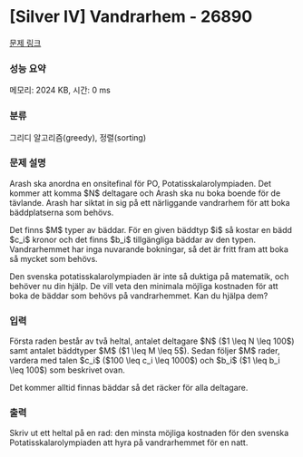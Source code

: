 # [Silver IV] Vandrarhem - 26890 

[문제 링크](https://www.acmicpc.net/problem/26890) 

### 성능 요약

메모리: 2024 KB, 시간: 0 ms

### 분류

그리디 알고리즘(greedy), 정렬(sorting)

### 문제 설명

<p>Arash ska anordna en onsitefinal för PO, Potatisskalarolympiaden. Det kommer att komma $N$ deltagare och Arash ska nu boka boende för de tävlande. Arash har siktat in sig på ett närliggande vandrarhem för att boka bäddplatserna som behövs.</p>

<p>Det finns $M$ typer av bäddar. För en given bäddtyp $i$ så kostar en bädd $c_i$ kronor och det finns $b_i$ tillgängliga bäddar av den typen. Vandrarhemmet har inga nuvarande bokningar, så det är fritt fram att boka så mycket som behövs.</p>

<p>Den svenska potatisskalarolympiaden är inte så duktiga på matematik, och behöver nu din hjälp. De vill veta den minimala möjliga kostnaden för att boka de bäddar som behövs på vandrarhemmet. Kan du hjälpa dem?</p>

### 입력 

 <p>Första raden består av två heltal, antalet deltagare $N$ ($1 \leq N \leq 100$) samt antalet bäddtyper $M$ ($1 \leq M \leq 5$). Sedan följer $M$ rader, vardera med talen $c_i$ ($100 \leq c_i \leq 1000$) och $b_i$ ($1 \leq b_i \leq 100$) som beskrivet ovan.</p>

<p>Det kommer alltid finnas bäddar så det räcker för alla deltagare.</p>

### 출력 

 <p>Skriv ut ett heltal på en rad: den minsta möjliga kostnaden för den svenska Potatisskalarolympiaden att hyra på vandrarhemmet för en natt.</p>

